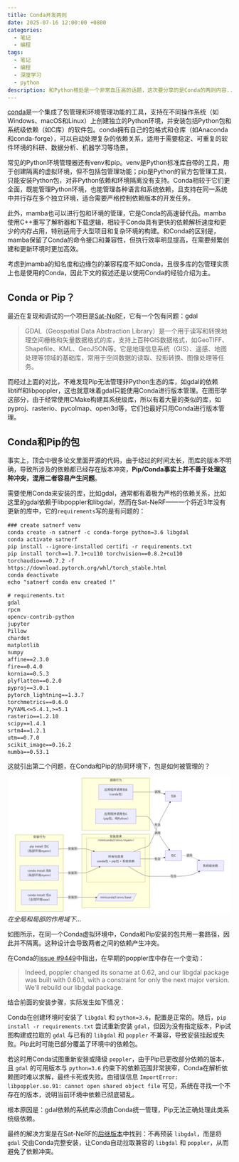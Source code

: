 ```yaml
---
title: Conda开发两则
date: 2025-07-16 12:00:00 +0800
categories:
  - 笔记
  - 编程
tags:
  - 笔记
  - 编程
  - 深度学习
  - python
description: 和Python相处是一个非常血压高的话题，这次要分享的是Conda的两则内容...
---
```


[conda](https://anaconda.org/anaconda/conda)是一个集成了包管理和环境管理功能的工具，支持在不同操作系统（如Windows、macOS和Linux）上创建独立的Python环境，并安装包括Python包和系统级依赖（如C库）的软件包。conda拥有自己的包格式和仓库（如Anaconda和conda-forge），可以自动处理复杂的依赖关系，适用于需要稳定、可重复的软件环境的科研、数据分析、机器学习等场景。

常见的Python环境管理器还有venv和pip。venv是Python标准库自带的工具，用于创建隔离的虚拟环境，但不包括包管理功能；pip是Python的官方包管理工具，只能安装Python包，对非Python依赖和环境隔离没有支持。Conda相较于它们更全面，既能管理Python环境，也能管理各种语言和系统依赖，且支持在同一系统中并行存在多个独立环境，适合需要严格控制依赖版本的开发任务。

此外，mamba也可以进行包和环境的管理，它是Conda的高速替代品。mamba使用C++重写了解析器和下载逻辑，相较于Conda具有更快的依赖解析速度和更少的内存占用，特别适用于大型项目和复杂环境的构建。和Conda的区别是，mamba保留了Conda的命令接口和兼容性，但执行效率明显提高，在需要频繁创建和更新环境时更加高效。

考虑到mamba的知名度和边缘包的兼容程度不如Conda，且很多库的包管理实质上也是使用的Conda，因此下文的叙述还是以使用Conda的经验介绍为主。

## Conda or Pip？

最近在复现和调试的一个项目是[Sat-NeRF](https://github.com/centreborelli/satnerf)，它有一个包有问题：gdal

> GDAL（Geospatial Data Abstraction Library）是一个用于读写和转换地理空间栅格和矢量数据格式的库，支持上百种GIS数据格式，如GeoTIFF、Shapefile、KML、GeoJSON等。它是地理信息系统（GIS）、遥感、地图处理等领域的基础库，常用于空间数据的读取、投影转换、图像处理等任务。

而经过上面的对比，不难发现Pip无法管理非Python生态的库，如gdal的依赖libtiff和libpoppler，这也就意味着gdal只能使用Conda进行版本管理。在图形学这部分，由于经常使用CMake构建其系统级库，所以有着大量的类似的库，如pyproj、rasterio、pycolmap、open3d等，它们也最好只用Conda进行版本管理。

## Conda和Pip的包

事实上，顶会中很多论文里面开源的代码，由于经过的时间太长，而库的版本不明确，导致所涉及的依赖都已经存在版本冲突，**Pip/Conda事实上并不善于处理这种冲突，混用二者容易产生问题**。

需要使用Conda来安装的库，比如gdal，通常都有着极为严格的依赖关系，比如这里的gdal依赖于libpoppler和libgdal，然而在Sat-NeRF——一个将近3年没有更新的库中，它的`requirements`写的是有问题的：

```shell
### create satnerf venv
conda create -n satnerf -c conda-forge python=3.6 libgdal
conda activate satnerf
pip install --ignore-installed certifi -r requirements.txt
pip install torch==1.7.1+cu110 torchvision==0.8.2+cu110 torchaudio===0.7.2 -f https://download.pytorch.org/whl/torch_stable.html
conda deactivate
echo "satnerf conda env created !"
```
```text
# requirements.txt
gdal
rpcm
opencv-contrib-python
jupyter
Pillow
chardet
matplotlib
numpy
affine==2.3.0
fire==0.4.0
kornia==0.5.3
plyflatten==0.2.0
pyproj==3.0.1
pytorch_lightning==1.3.7
torchmetrics==0.6.0
PyYAML<=5.4.1,>=5.1
rasterio==1.2.10
scipy==1.4.1
srtm4==1.2.1
utm==0.7.0
scikit_image==0.16.2
numba==0.53.1
```

这就引出第二个问题，在Conda和Pip的协同环境下，包是如何被管理的？

![Cover](assets\img\posts\mermaid-conda.png)
_在全局和局部的作用域下..._

如图所示，在同一个Conda虚拟环境中，Conda和Pip安装的包共用一套路径，因此并不隔离。这种设计会导致两者之间的依赖产生冲突。

在Conda的[issue \#9449](https://github.com/ContinuumIO/anaconda-issues/issues/9449)中指出，在早期的poppler库中存在一个变动：

> Indeed, poppler changed its soname at 0.62, and our libgdal package was built with 0.60.1, with a constraint for only the next major version. We'll rebuild our libgdal package.

结合前面的安装步骤，实际发生如下情况：

Conda在创建环境时安装了 `libgdal` 和 `python=3.6`，配置是正常的。随后，`pip install -r requirements.txt` 尝试重新安装 `gdal`，但因为没有指定版本，Pip试图构建或拉取的 `gdal` 与已有的 `libgdal` 和 `poppler` 不兼容，导致安装挂起或失败。Pip此时可能已部分覆盖了环境中的依赖包。

若这时用Conda试图重新安装或降级 `poppler`，由于Pip已更改部分依赖的版本，且 `gdal` 的可用版本与 `python=3.6` 约束下的依赖范围非常狭窄，Conda在解析依赖图时难以求解，最终卡死或失败。由错误信息 `ImportError: libpoppler.so.91: cannot open shared object file` 可见，系统在寻找一个不存在的版本，说明当前环境中依赖已彻底错乱。

根本原因是：gdal依赖的系统库必须由Conda统一管理，Pip无法正确处理此类系统级依赖。

最终的解决方案是在Sat-NeRF的[后继版本](https://github.com/wagnva/semantic-nerf-for-satellite-data)中找到：不再预装 `libgdal`，而是将 `gdal` 交由Conda完整安装，让Conda自动拉取兼容的 `libgdal` 和 `poppler`，从而避免了依赖冲突。